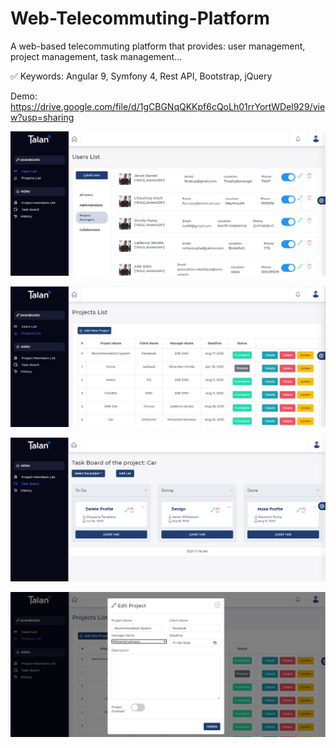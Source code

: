 # Web-Telecommuting-Platform

A web-based telecommuting platform that provides: user management, project management, task management...

✅ Keywords: Angular 9, Symfony 4, Rest API, Bootstrap, jQuery


Demo: https://drive.google.com/file/d/1gCBGNqQKKpf6cQoLh01rrYortWDel929/view?usp=sharing


![](2.JPG)

![](3.JPG)

![](6.JPG)

![](4.JPG)
